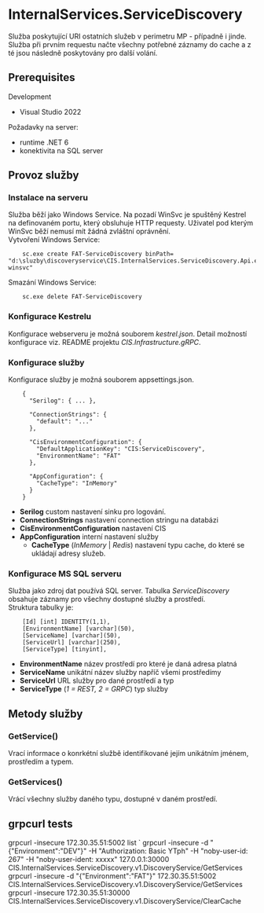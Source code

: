 ﻿# InternalServices.ServiceDiscovery
Služba poskytující URI ostatních služeb v perimetru MP - případně i jinde. Služba při prvním requestu načte všechny potřebné záznamy do cache a z té jsou následně poskytovány pro další volání.

## Prerequisites
Development
 - Visual Studio 2022

Požadavky na server:
 - runtime .NET 6
 - konektivita na SQL server

## Provoz služby
### Instalace na serveru
Služba běží jako Windows Service. Na pozadí WinSvc je spuštěný Kestrel na definovaném portu, který obsluhuje HTTP requesty. Uživatel pod kterým WinSvc běží nemusí mít žádná zvláštní oprávnění.  
Vytvoření Windows Service:

        sc.exe create FAT-ServiceDiscovery binPath= "d:\sluzby\discoveryservice\CIS.InternalServices.ServiceDiscovery.Api.exe winsvc"

Smazání Windows Service:

        sc.exe delete FAT-ServiceDiscovery

### Konfigurace Kestrelu
Konfigurace webserveru je možná souborem *kestrel.json*. Detail možností konfigurace viz. README projektu *CIS.Infrastructure.gRPC*.

### Konfigurace služby
Konfigurace služby je možná souborem appsettings.json.  

        {
          "Serilog": { ... },
        
          "ConnectionStrings": {
            "default": "..."
          },
        
          "CisEnvironmentConfiguration": {
            "DefaultApplicationKey": "CIS:ServiceDiscovery",
            "EnvironmentName": "FAT"
          },
        
          "AppConfiguration": {
            "CacheType": "InMemory"
          }
        }

 - **Serilog** custom nastavení sinku pro logování.
 - **ConnectionStrings** nastavení connection stringu na databázi
 - **CisEnvironmentConfiguration** nastavení CIS
 - **AppConfiguration** interní nastavení služby
   - **CacheType** (*InMemory* | *Redis*) nastavení typu cache, do které se ukládají adresy služeb.

### Konfigurace MS SQL serveru
Služba jako zdroj dat používá SQL server. Tabulka *ServiceDiscovery* obsahuje záznamy pro všechny dostupné služby a prostředí.  
Struktura tabulky je:

        [Id] [int] IDENTITY(1,1),
        [EnvironmentName] [varchar](50),
        [ServiceName] [varchar](50),
        [ServiceUrl] [varchar](250),
        [ServiceType] [tinyint],

 - **EnvironmentName** název prostředí pro které je daná adresa platná
 - **ServiceName** unikátní název služby napříč všemi prostředímy
 - **ServiceUrl** URL služby pro dané prostředí a typ
 - **ServiceType** (*1 = REST, 2 = GRPC*) typ služby

## Metody služby
### GetService()
Vrací informace o konrkétní službě identifikované jejím unikátním jménem, prostředím a typem.

### GetServices()
Vrácí všechny služby daného typu, dostupné v daném prostředí.

## grpcurl tests
grpcurl -insecure 172.30.35.51:5002 list
`
grpcurl -insecure -d "{\"Environment\":\"DEV\"}" -H "Authorization: Basic YTph" -H "noby-user-id: 267" -H "noby-user-ident: xxxxx" 127.0.0.1:30000 CIS.InternalServices.ServiceDiscovery.v1.DiscoveryService/GetServices
grpcurl -insecure -d "{\"Environment\":\"FAT\"}" 172.30.35.51:5002 CIS.InternalServices.ServiceDiscovery.v1.DiscoveryService/GetServices
grpcurl -insecure 172.30.35.51:30000 CIS.InternalServices.ServiceDiscovery.v1.DiscoveryService/ClearCache
